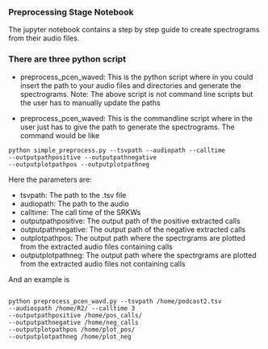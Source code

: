 ### Preprocessing Stage Notebook
The jupyter notebook contains a step by step guide to create spectrograms from their audio files.

### There are three python script 

- preprocess_pcen_waved: This is the python script where in you could insert the path to your audio files and directories and generate the spectrograms.
  Note: The above script is not command line scripts but the user has to manually update the paths
 
- preprocess_pcen_waved: This is the commandline script where in the user just has to give the path to generate the spectrograms. The command would be like

```
python simple_preprocess.py --tsvpath --audiopath --calltime
--outputpathpositive --outputpathnegative
--outputplotpathpos --outputplotpathneg

```
Here the parameters are:
- tsvpath: The path to the .tsv file
- audiopath: The path to the audio
- calltime: The call time of the SRKWs
- outputpathpositive: The output path of the positive extracted calls
- outputpathnegative: The output path of the negative extracted calls
- outplotpathpos: The output path where the spectrgrams are plotted from the extracted audio files containing calls
- outputplotpathneg:  The output path where the spectrgrams are plotted from the extracted audio files not containing calls

 And an example is 

 ```

 python preprocess_pcen_wavd.py --tsvpath /home/podcast2.tsv 
 --audiospath /home/R2/ --calltime 3 
 --outputpathpositive /home/pos_calls/ 
 --outputpathnegative /home/neg_calls  
 --outputplotpathpos /home/plot_pos/ 
 --outputplotpathneg /home/plot_neg 
```

